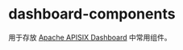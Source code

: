 # dashboard-components

用于存放 [Apache APISIX Dashboard](https://github.com/apache/apisix-dashboard) 中常用组件。
